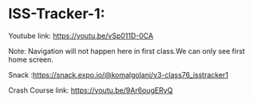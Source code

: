 # ISS-Tracker-1:

Youtube link: https://youtu.be/vSp011D-0CA

Note: Navigation will not happen here in first class.We can only see first home screen.

Snack :https://snack.expo.io/@komalgolani/v3-class76_isstracker1

Crash Course link:
https://youtu.be/9Ar6ougERyQ

